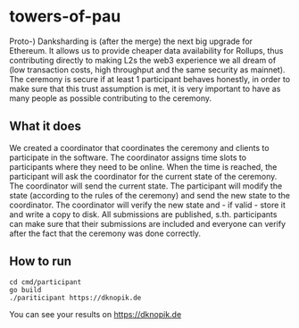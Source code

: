 # towers-of-pau

Proto-) Danksharding is (after the merge) the next big upgrade for Ethereum. 
It allows us to provide cheaper data availability for Rollups, thus contributing directly to making L2s the web3 experience we all dream of (low transaction costs, high throughput and the same security as mainnet). 
The ceremony is secure if at least 1 participant behaves honestly, in order to make sure that this trust assumption is met, it is very important to have as many people as possible contributing to the ceremony.

## What it does
We created a coordinator that coordinates the ceremony and clients to participate in the software.
The coordinator assigns time slots to participants where they need to be online. 
When the time is reached, the participant will ask the coordinator for the current state of the ceremony. 
The coordinator will send the current state. The participant will modify the state (according to the rules of the ceremony) and send the new state to the coordinator. 
The coordinator will verify the new state and - if valid - store it and write a copy to disk.
All submissions are published, s.th. participants can make sure that their submissions are included and everyone can verify after the fact that the ceremony was done correctly.

## How to run
```
cd cmd/participant
go build
./pariticipant https://dknopik.de
```
You can see your results on https://dknopik.de
